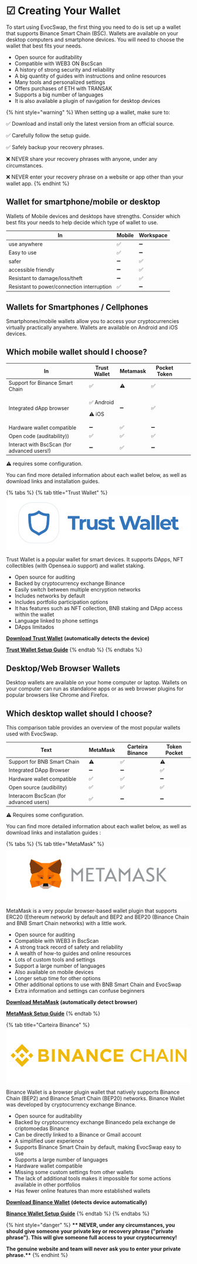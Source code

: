 # ☑ Creating Your Wallet

To start using EvocSwap, the first thing you need to do is set up a wallet that supports Binance Smart Chain (BSC). Wallets are available on your desktop computers and smartphone devices. You will need to choose the wallet that best fits your needs.

* Open source for auditability
* Compatible with WEB3 ON BscScan
* A history of strong security and reliability
* A big quantity of guides with instructions and online resources
* Many tools and personalized settings
* Offers purchases of ETH with TRANSAK
* Supports a big number of languages
* It is also available a plugin of navigation for desktop devices

{% hint style="warning" %}
When setting up a wallet, make sure to:

✅ Download and install only the latest version from an official source.&#x20;

✅ Carefully follow the setup guide.

✅ Safely backup your recovery phrases.

❌ NEVER share your recovery phrases with anyone, under any circumstances.

❌ NEVER enter your recovery phrase on a website or app other than your wallet app.
{% endhint %}

## Wallet for smartphone/mobile or desktop

Wallets of Mobile devices and desktops have strengths. Consider which best fits your needs to help decide which type of wallet to use.

| In                                         | Mobile | Workspace |
| ------------------------------------------ | ------ | --------- |
| use anywhere                               | ✅      | ➖         |
| Easy to use                                | ✅      | ➖         |
| safer                                      | ➖      | ✅         |
| accessible friendly                        | ➖      | ✅         |
| Resistant to damage/loss/theft             | ➖      | ✅         |
| Resistant to power/connection interruption | ✅      | ➖         |

## Wallets for Smartphones / Cellphones

Smartphones/mobile wallets allow you to access your cryptocurrencies virtually practically anywhere. Wallets are available on Android and iOS devices.

## Which mobile wallet should I choose?

<table><thead><tr><th>In</th><th>Trust Wallet</th><th>Metamask</th><th data-hidden>Pocket Token</th><th data-hidden></th><th data-hidden></th></tr></thead><tbody><tr><td>Support for Binance Smart Chain</td><td>✅</td><td>⚠️</td><td>✅</td><td></td><td></td></tr><tr><td>Integrated dApp browser</td><td><p>✅ Android</p><p>⚠️ iOS</p></td><td>➖</td><td>✅</td><td></td><td></td></tr><tr><td>Hardware wallet compatible</td><td>➖</td><td>✅</td><td>➖</td><td></td><td></td></tr><tr><td>Open code (auditability))</td><td>✅</td><td>✅</td><td>✅</td><td></td><td></td></tr><tr><td>Interact with BscScan (for advanced users!)</td><td>➖</td><td>✅</td><td>➖</td><td></td><td></td></tr></tbody></table>

⚠️ requires some configuration.

You can find more detailed information about each wallet below, as well as download links and installation guides.

{% tabs %}
{% tab title="Trust Wallet" %}
![](../.gitbook/assets/Trustwallet.png)

Trust Wallet is a popular wallet for smart devices. It supports DApps, NFT collectibles (with Opensea.io support) and wallet staking.



* Open source for auditing
* Backed by cryptocurrency exchange Binance
* Easily switch between multiple encryption networks
* Includes networks by default
* Includes portfolio participation options
* It has features such as NFT collection, BNB staking and DApp access within the wallet
* Language linked to phone settings
* DApps limitados

[**Download Trust Wallet**](https://trustwallet.com/) **(automatically detects the device)**&#x20;

[**Trust Wallet Setup Guide**](https://www.binance.com/en/blog/ecosystem/how-to-set-up-and-use-trust-wallet-for-binance-smart-chain-421499824684901157)
{% endtab %}
{% endtabs %}

## **Desktop/Web Browser Wallets**

Desktop wallets are available on your home computer or laptop. Wallets on your computer can run as standalone apps or as web browser plugins for popular browsers like Chrome and Firefox.

## Which desktop wallet should I choose?

This comparison table provides an overview of the most popular wallets used with EvocSwap.

<table><thead><tr><th>Text</th><th>MetaMask</th><th>Carteira Binance</th><th data-hidden>Token Pocket</th></tr></thead><tbody><tr><td>Support for BNB Smart Chain</td><td>⚠️</td><td>✅</td><td>⚠️</td></tr><tr><td>Integrated DApp Browser</td><td>➖</td><td>➖</td><td>✅</td></tr><tr><td>Hardware wallet compatible</td><td>✅</td><td>✅</td><td>➖</td></tr><tr><td>Open source (audibility)</td><td>✅</td><td>✅</td><td>✅</td></tr><tr><td>Interacom BscScan (for advanced users)</td><td>✅</td><td>➖</td><td>➖</td></tr></tbody></table>

⚠️ Requires some configuration.

You can find more detailed information about each wallet below, as well as download links and installation guides :

{% tabs %}
{% tab title="MetaMask" %}
![](<../.gitbook/assets/metamask 1.png>)

MetaMask is a very popular browser-based wallet plugin that supports ERC20 (Ethereum network) by default and BEP2 and BEP20 (Binance Chain and BNB Smart Chain networks) with a little work.



* Open source for auditing
* Compatible with WEB3 in BscScan
* A strong track record of safety and reliability
* A wealth of how-to guides and online resources
* Lots of custom tools and settings
* Support a large number of languages
* Also available on mobile devices
* Longer setup time for other options
* Other additional options to use with BNB Smart Chain and EvocSwap
* Extra information and settings can confuse beginners

[**Download MetaMask**](https://metamask.io/download/) **(automatically detect browser)**&#x20;

[**MetaMask Setup Guide**](https://academy.binance.com/en/articles/connecting-metamask-to-binance-smart-chain)
{% endtab %}

{% tab title="Carteira Binance" %}
![](../.gitbook/assets/Binance.png)

Binance Wallet is a browser plugin wallet that natively supports Binance Chain (BEP2) and Binance Smart Chain (BEP20) networks. Binance Wallet was developed by cryptocurrency exchange Binance.



* Open source for auditability
* Backed by cryptocurrency exchange Binancedo pela exchange de criptomoedas Binance
* Can be directly linked to a Binance or Gmail account
* A simplified user experience
* Supports Binance Smart Chain by default, making EvocSwap easy to use&#x20;
* Supports a large number of languages
* Hardware wallet compatible
* Missing some custom settings from other wallets
* The lack of additional tools makes it impossible for some actions available in other portfolios
* Has fewer online features than more established wallets

&#x20;[**Download Binance Wallet**](https://www.bnbchain.world/en) **(detects device automatically)**   &#x20;

[**Binance Wallet Setup Guide**](https://docs.binance.org/smart-chain/wallet/binance.html)
{% endtab %}
{% endtabs %}

{% hint style="danger" %}
**\*\* NEVER, under any circumstances, you should give someone your private key or recovery phrase ("private phrase"). This will give someone full access to your cryptocurrency!**

**The genuine website and team will never ask you to enter your private phrase.\*\***
{% endhint %}

